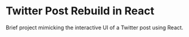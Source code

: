 # Twitter Post Rebuild in React

Brief project mimicking the interactive UI of a Twitter post using React.
